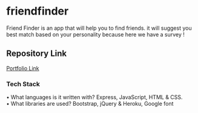 # friendfinder

Friend Finder is an app that will help you to find friends. it will suggest you best match based on your personality because here we have a survey ! 

## Repository Link
[Portfolio Link](https://aqueous-refuge-62143.herokuapp.com/) 
 


### Tech Stack  
•	What languages is it written with? Express, JavaScript, HTML & CSS.  
•	What libraries are used? Bootstrap, jQuery & Heroku, Google font